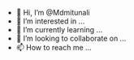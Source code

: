 - 👋 Hi, I’m @Mdmitunali
- 👀 I’m interested in ...
- 🌱 I’m currently learning ...
- 💞️ I’m looking to collaborate on ...
- 📫 How to reach me ...

<!---
Mdmitunali/Mdmitunali is a ✨ special ✨ repository because its `README.md` (this file) appears on your GitHub profile.
You can click the Preview link to take a look at your changes.
--->
